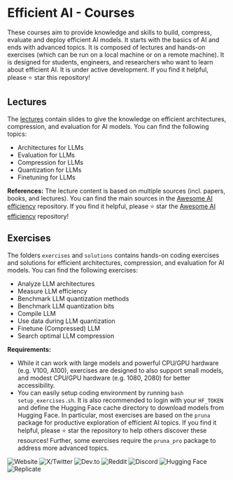 # Efficient AI - Courses

These courses aim to provide knowledge and skills to build, compress, evaluate and deploy efficient AI models. It starts with the basics of AI and ends with advanced topics. It is composed of lectures and hands-on exercises (which can be run on a local machine or on a remote machine). It is designed for students, engineers, and researchers who want to learn about efficient AI. It is under active development. If you find it helpful, please ⭐ star this repository!

## Lectures
The [lectures](https://ln5.sync.com/dl/7d21bc370/gxpiqj2b-4k22jgex-x8i7zgxr-9pkajy52) contain slides to give the knowledge on efficient architectures, compression, and evaluation for AI models. You can find the following topics:
- Architectures for LLMs
- Evaluation for LLMs
- Compression for LLMs
- Quantization for LLMs
- Finetuning for LLMs

**References:** The lecture content is based on multiple sources (incl. papers, books, and lectures). You can find the main sources in the [Awesome AI efficiency](https://github.com/PrunaAI/awesome-ai-efficiency) repository. If you find it helpful, please ⭐ star the [Awesome AI efficiency](https://github.com/PrunaAI/awesome-ai-efficiency) repository!

## Exercises
The folders `exercises` and `solutions` contains hands-on coding exercises and solutions for efficient architectures, compression, and evaluation for AI models. You can find the following exercises:
- Analyze LLM architectures
- Measure LLM efficiency
- Benchmark LLM quantization methods
- Benchmark LLM quantization bits
- Compile LLM
- Use data during LLM quantization
- Finetune (Compressed) LLM
- Search optimal LLM compression

**Requirements:** 
- While it can work with large models and powerful CPU/GPU hardware (e.g. V100, A100), exercises are designed to also support small models, and modest CPU/GPU hardware (e.g. 1080, 2080) for better accessibility.
- You can easily setup coding environment by running `bash setup_exercises.sh`. It is also recommended to login with your `HF_TOKEN` and define the Hugging Face cache directory to download models from Hugging Face. In particular, most exercises are based on the `pruna` package for productive exploration of efficient AI topics. If you find it helpful, please ⭐ star the repository to help others discover these resources! Further, some exercises require the `pruna_pro` package to address more advanced topics.

![Website](https://img.shields.io/badge/Pruna.ai-purple?style=flat-square)
![X/Twitter](https://img.shields.io/twitter/url?url=https%3A%2F%2Fx.com%2FPrunaAI)
![Dev.to](https://img.shields.io/badge/dev-to-black?style=flat-square)
![Reddit](https://img.shields.io/badge/Follow-r%2FPrunaAI-orange?style=social)
![Discord](https://img.shields.io/badge/Discord-join_us-purple?style=flat-square)
![Hugging Face](https://img.shields.io/badge/Huggingface-models-yellow?style=flat-square)
![Replicate](https://img.shields.io/badge/replicate-black?style=flat-square)
